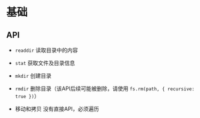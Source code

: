 # 基础

## API

+ `readdir` 读取目录中的内容

+ `stat` 获取文件及目录信息

+ `mkdir` 创建目录

+ `rmdir` 删除目录（该API后续可能被删除，请使用 `fs.rm(path, { recursive: true })`）

+ 移动和拷贝 没有直接API，必须遍历
